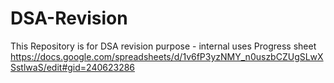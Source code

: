 # DSA-Revision

This Repository is for DSA revision purpose - internal uses
Progress sheet
https://docs.google.com/spreadsheets/d/1v6fP3yzNMY_n0uszbCZUgSLwXSstlwaS/edit#gid=240623286
